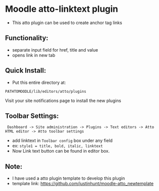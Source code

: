 # Moodle atto-linktext plugin

- This atto plugin can be used to create anchor tag links

## Functionality:

- separate input field for href, title and value
- opens link in new tab

## Quick Install:

- Put this entire directory at:

```
PATHTOMOODLE/lib/editors/atto/plugins
```

Visit your site notifications page to install the new plugins

## Toolbar Settings:

```
 Dashboard -> Site administration -> Plugins -> Text editors -> Atto HTML editor -> Atto toolbar settings
```

- add linktext in `Toolbar config` box under any field
- ex: `style1 = title, bold, italic, linktext`
- Now Link text button can be found in editor box.

## Note:

- I have used a atto plugin template to develop this plugin
- template link: https://github.com/justinhunt/moodle-atto_newtemplate
